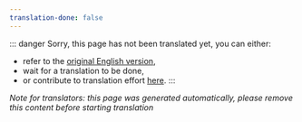 ```yaml
---
translation-done: false
---
```

::: danger
Sorry, this page has not been translated yet, you can either:
- refer to the [original English version](<..\..\..\de\mapping\intermediate-lighting.md>),
- wait for a translation to be done,
- or contribute to translation effort [here](https://github.com/bsmg/wiki).
:::

_Note for translators: this page was generated automatically, please remove this content before starting translation_
